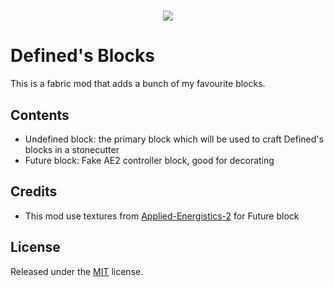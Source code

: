 <h1 align="center"><img src="https://cdn.jsdelivr.net/gh/definedentity/Defineds-Blocks@main/assets/logo.png"></h1>

# Defined's Blocks

This is a fabric mod that adds a bunch of my favourite blocks.

## Contents

- Undefined block: the primary block which will be used to craft Defined's blocks in a stonecutter
- Future block: Fake AE2 controller block, good for decorating

## Credits

- This mod use textures from [Applied-Energistics-2](https://github.com/AppliedEnergistics/Applied-Energistics-2) for Future block

## License

Released under the [MIT](https://github.com/definedentity/Defineds-Blocks/blob/main/LICENSE) license.
